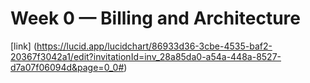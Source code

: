 # Week 0 — Billing and Architecture
[link] (https://lucid.app/lucidchart/86933d36-3cbe-4535-baf2-20367f3042a1/edit?invitationId=inv_28a85da0-a54a-448a-8527-d7a07f06094d&page=0_0#)
